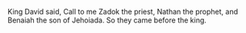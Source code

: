 King David said, Call to me Zadok the priest, Nathan the prophet, and Benaiah the son of Jehoiada. So they came before the king.
